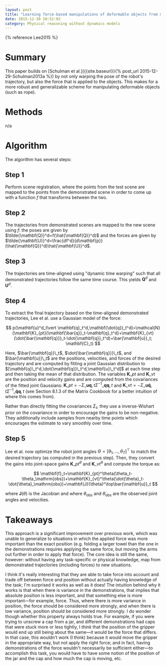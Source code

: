 ```yaml
---
layout: post
title: "Learning force-based manipulations of deformable objects from multiple demonstrations"
date: 2015-12-30 10:52:02
category: Physical reasoning without dynamics models
---
```


{% reference Lee2015 %}

# Summary

This paper builds on [Schulman et al.]({{site.baseurl}}{% post_url 2015-12-29-Schulman2013a %}) by not only warping the pose of the robot's trajectory, but also the force that is applied to the objects. This makes for a more robust and generalizable scheme for manipulating deformable objects (such as rope).

# Methods

n/a

# Algorithm

The algorithm has several steps:

## Step 1

Perform scene registration, where the points from the test scene are mapped to the points from the demonstrated scene in order to come up with a function $f$ that transforms between the two.

## Step 2

The trajectories from demonstrated scenes are mapped to the new scene using $f$: the poses are given by $\tilde{\mathbf{Q}}^d=f(\hat{\mathbf{Q}}^d)$ and the forces are given by $\tilde{\mathbf{U}}^d=\frac{df^d}{d\mathbf{p}}(\hat{\mathbf{Q}}^d)\hat{\mathbf{U}}^d$.

## Step 3

The trajectories are time-aligned using "dynamic time warping" such that all demonstrated trajectories follow the same time course. This yields $\mathbf{Q}^d$ and $\mathbf{U}^d$.


## Step 4

To extract the final trajectory based on the time-aligned demonstrated trajectories, Lee et al. use a Gaussian model of the force:

$$
p(\mathbf{u}^d_t\vert \mathbf{q}_t^d,\mathbf{\dot{q}}_t^d)=\mathcal{N}(\mathbf{K}_{pt}(\mathbf{\bar{q}}_t-\mathbf{q}_t^d)+\mathbf{K}_{vt}(\dot{\bar{\mathbf{q}}}_t-\dot{\mathbf{q}}_t^d)+\bar{\mathbf{u}}_t; \mathbf{C}_t)
$$

Here, $\bar{\mathbf{q}}\_t$, $\dot{\bar{\mathbf{q}}}\_t$, and $\bar{\mathbf{u}}\_t$ are the positions, velocities, and forces of the desired trajectory and are computed by fitting a joint Gaussian distribution to $[\mathbf{q}\_t^d,\dot{\mathbf{q}}\_t^d,\mathbf{u}\_t^d]$ at each time step and then taking the mean of that distribution. The variables $\mathbf{K}\_{pt}$ and $\mathbf{K}\_{vt}$ are the position and velocity gains and are computed from the covariances of the fitted joint Gaussians: $\mathbf{K}\_{pt}=-\Sigma\_{\mathbf{uq},t}\Sigma^{-1}\_{\mathbf{qq},t}$ and $\mathbf{K}\_{vt}=-\Sigma\_{\mathbf{u\dot{q}},t}\Sigma^{-1}\_{\mathbf{\dot{q}q},t}$ (see Section 8.1.3 of the Matrix Cookbook for a better intuition of where this comes from).

Rather than directly fitting the covariances $\Sigma_t$, they use a inverse-Wishart prior on the covariance in order to encourage the gains to be non-negative. They additionally include samples from nearby time points which encourages the estimate to vary smoothly over time.

## Step 5

Lee et al. now optimize the robot joint angles $\Theta=[\theta_1,\ldots{},\theta_T]^\top$ to match the desired trajectory (as computed in the previous step). Then, they convert the gains into joint-space gains $\mathbf{K}\_{pt}^\theta$ and $\mathbf{K}\_{vt}^\theta$ and compute the torque as:

$$
\mathbf{f}_t=\mathbf{K}_{pt}^\theta(\theta_t-\theta_\mathrm{obs})+\mathbf{K}_{vt}^\theta(\dot{\theta}_t-\dot{\theta}_\mathrm{obs})+\mathbf{J}(\theta)^\top\bar{\mathbf{u}}_t
$$

where $\mathbf{J}(\theta)$ is the Jacobian and where $\theta_\mathrm{obs}$ and $\dot{\theta}_\mathrm{obs}$ are the observed joint angles and velocities.

# Takeaways

This approach is a significant improvement over previous work, which was unable to generalize to situations in which the applied force was more important than the exact position (e.g. folding a larger towel than the one in the demonstrations requires applying the same force, but moving the arms out further in order to apply that force). The core idea is still the same, however: without having any task-specific or physical knowledge, map from demonstrated trajectories (including forces) to new situations.

I think it's really interesting that they are able to take force into account and trade off between force and position without actually having knowledge of the task; I'm surprised it works as well as it does! The intuition behind why it works is that when there is variance in the demonstrations, that implies that absolute position is less important, and that something else is more important—for example, force. Thus, where there is more variance in position, the force should be considered more strongly, and when there is low variance, position should be considered more strongly. I do wonder though whether this property always holds true. For example, if you were trying to unscrew a cap from a jar, and different demonstrations had caps that were stuck more or less tightly, I *think* that the position of the gripper would end up still being about the same—it would be the force that differs. In that case, this wouldn't work (I think) because it would move the gripper in the appropriate way, but not apply the right force; and in fact, having demonstrations of the force wouldn't necessarily be sufficient either—to accomplish this task, you would have to have some notion of the position of the jar and the cap and how much the cap is moving, etc.
